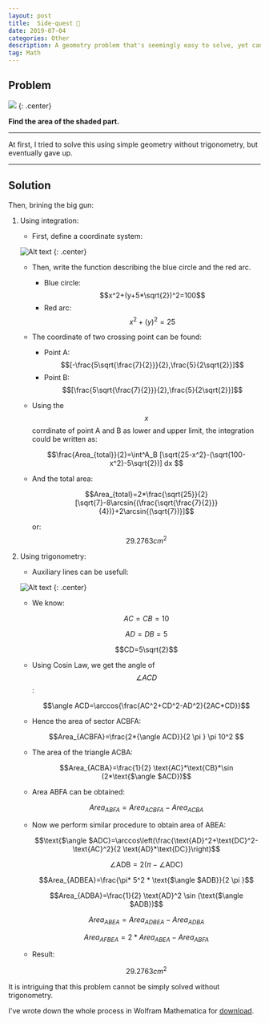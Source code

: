 ```yaml
---
layout: post
title:  Side-quest 🐉
date: 2019-07-04
categories: Other
description: A geomotry problem that's seemingly easy to solve, yet cannot be solved without some "advanced" tools. Solved with integration and trigonometry.
tag: Math
---
```


## Problem

![]({{site.baseurl}}/assets/img/post_img/2019-07-04-img1.svg)
{: .center}

__Find the area of the shaded part.__

----

At first, I tried to solve this using simple geometry without trigonometry, but eventually gave up.

----
## Solution
Then, brining the big gun:

1. Using integration:

    - First, define a coordinate system:

    ![Alt text]({{site.baseurl}}/assets/img/post_img/2019-07-04-img2.svg)
    {: .center}

    - Then, write the function describing the blue circle and the red arc.
      * Blue circle: $$x^2+(y+5*\sqrt{2})^2=100$$
      * Red arc: $$x^2+(y)^2=25$$

    - The coordinate of two crossing point can be found:
      * Point A: $$[-\frac{5\sqrt{\frac{7}{2}}}{2},\frac{5}{2\sqrt{2}}]$$
      * Point B: $$[\frac{5\sqrt{\frac{7}{2}}}{2},\frac{5}{2\sqrt{2}}]$$

    - Using the $$x$$ corrdinate of point A and B as lower and upper limit, the integration could be written as:

      $$\frac{Area_{total}}{2}=\int^A_B [\sqrt{25-x^2}-(\sqrt{100-x^2}-5\sqrt{2})]  dx $$

    - And the total area:

      $$Area_{total}=2*\frac{\sqrt{25}}{2}[\sqrt{7}-8\arcsin{(\frac{\sqrt{\frac{7}{2}}}{4})}+2\arcsin{(\sqrt{7})}]$$

      or: $$29.2763 cm^2$$

2. Using trigonometry:
    - Auxiliary lines can be usefull:

    ![Alt text]({{site.baseurl}}/assets/img/post_img/2019-07-04-img3.svg)
    {: .center}

    - We know:

       $$AC=CB=10$$

       $$AD=DB=5$$

       $$CD=5\sqrt{2}$$
    - Using Cosin Law, we get the angle of $$\angle ACD$$:

      $$\angle ACD=\arccos{\frac{AC^2+CD^2-AD^2}{2AC*CD}}$$

    - Hence the area of sector ACBFA:

      $$Area_{ACBFA}=\frac{2*{\angle ACD}}{2 \pi } \pi  10^2 $$

    - The area of the triangle ACBA:

      $$Area_{ACBA}=\frac{1}{2} \text{AC}*\text{CB}*\sin (2*\text{$\angle $ACD})$$

    - Area ABFA can be obtained:

      $$Area_{ABFA}=Area_{ACBFA}-Area_{ACBA}$$

    - Now we perform similar procedure to obtain area of ABEA:

      $$\text{$\angle $ADC}=\arccos\left(\frac{\text{AD}^2+\text{DC}^2-\text{AC}^2}{2 \text{AD}*\text{DC}}\right)$$

      $$\text{$\angle $ADB}=2 (\pi -\text{$\angle $ADC})$$

      $$Area_{ADBEA}=\frac{\pi* 5^2 * \text{$\angle $ADB}}{2 \pi }$$

      $$Area_{ADBA}=\frac{1}{2} \text{AD}^2 \sin (\text{$\angle $ADB})$$

      $$Area_{ABEA}=Area_{ADBEA}-Area_{ADBA}$$

      $$Area_{AFBEA}=2*Area_{ABEA}-Area_{ABFA}$$

    - Result:

      $$29.2763 cm^2$$

It is intriguing that this problem cannot be simply solved without trigonometry.

I've wrote down the whole process in Wolfram Mathematica for [download].

[download]:{{site.baseurl}}/assets/other/2019-07-04-Little_math_side-quest.1.nb
